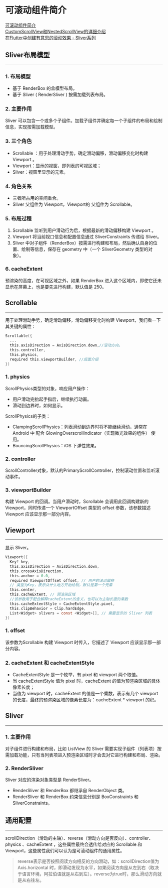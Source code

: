 # 可滚动组件简介

[可滚动组件简介](https://book.flutterchina.club/chapter6/intro.html#_6-1-%E5%8F%AF%E6%BB%9A%E5%8A%A8%E7%BB%84%E4%BB%B6%E7%AE%80%E4%BB%8B)  
[CustomScrollView和NestedScrollView的详细介绍](https://www.bilibili.com/video/BV1c7411o7Ss/?spm_id_from=333.337.search-card.all.click&vd_source=0e0265662467c6caea699dd58aec6891)  
[在Flutter中创建有意思的滚动效果 - Sliver系列](https://juejin.cn/post/6844903901720739848)

## Sliver布局模型
---

### 1. 布局模型

* 基于 RenderBox 的盒模型布局。
* 基于 Sliver ( RenderSliver ) 按需加载列表布局。

### 2. 主要作用

Sliver 可以包含一个或多个子组件。加载子组件并确定每一个子组件的布局和绘制信息，实现按需加载模型。

### 3. 三个角色

* Scrollable ：用于处理滑动手势，确定滑动偏移，滑动偏移变化时构建 Viewport 。
* Viewport：显示的视窗，即列表的可视区域；
* Sliver：视窗里显示的元素。

### 4. 角色关系

* 三者所占用的空间重合。
* Sliver 父组件为 Viewport，Viewport的 父组件为 Scrollable。

### 5. 布局过程

1. Scrollable 监听到用户滑动行为后，根据最新的滑动偏移构建 Viewport 。
2. Viewport 将当前视口信息和配置信息通过 SliverConstraints 传递给 Sliver。
3. Sliver 中对子组件（RenderBox）按需进行构建和布局，然后确认自身的位置、绘制等信息，保存在 geometry 中（一个 SliverGeometry 类型的对象）。

### 6. cacheExtent

预渲染的高度，在可视区域之外，如果 RenderBox 进入这个区域内，即使它还未显示在屏幕上，也是要先进行构建，默认值是 250。

## Scrollable
---
用于处理滑动手势，确定滑动偏移，滑动偏移变化时构建 Viewport，我们看一下其关键的属性：
```c
Scrollable({
  ...
  this.axisDirection = AxisDirection.down,//滚动方向。
  this.controller,
  this.physics,
  required this.viewportBuilder, //后面介绍
})
```

### 1. physics

ScrollPhysics类型的对象，响应用户操作：
* 用户滑动完抬起手指后，继续执行动画。
* 滑动到边界时，如何显示。

ScrollPhysics的子类：
* ClampingScrollPhysics：列表滑动到边界时将不能继续滑动，通常在Android 中 配合 GlowingOverscrollIndicator（实现微光效果的组件） 使用。
* BouncingScrollPhysics：iOS 下弹性效果。

### 2. controller

ScrollController对象，默认的PrimaryScrollController，控制滚动位置和监听滚动事件。

### 3. viewportBuilder

构建 Viewport 的回调。当用户滑动时，Scrollable 会调用此回调构建新的 Viewport，同时传递一个 ViewportOffset 类型的 offset 参数，该参数描述 Viewport 应该显示那一部分内容。

## Viewport
---
显示 Sliver。
```c
Viewport({
  Key? key,
  this.axisDirection = AxisDirection.down,
  this.crossAxisDirection,
  this.anchor = 0.0,
  required ViewportOffset offset, // 用户的滚动偏移
  // 类型为Key，表示从什么地方开始绘制，默认是第一个元素
  this.center,
  this.cacheExtent, // 预渲染区域
  //该参数用于配合解释cacheExtent的含义，也可以为主轴长度的乘数
  this.cacheExtentStyle = CacheExtentStyle.pixel, 
  this.clipBehavior = Clip.hardEdge,
  List<Widget> slivers = const <Widget>[], // 需要显示的 Sliver 列表
})
```

### 1. offset

该参数为Scrollable 构建 Viewport 时传入，它描述了 Viewport 应该显示那一部分内容。

### 2. cacheExtent 和 cacheExtentStyle

* CacheExtentStyle 是一个枚举，有 pixel 和 viewport 两个取值。
* 当 cacheExtentStyle 值为 pixel 时，cacheExtent 的值为预渲染区域的具体像素长度；
* 当值为 viewport 时，cacheExtent 的值是一个乘数，表示有几个 viewport 的长度，最终的预渲染区域的像素长度为：cacheExtent * viewport 的积。

## Sliver
---

### 1. 主要作用

对子组件进行构建和布局，比如 ListView 的 Sliver 需要实现子组件（列表项）按需加载功能，只有当列表项进入预渲染区域时才会去对它进行构建和布局、渲染。

### 2. RenderSliver

Sliver 对应的渲染对象类型是 RenderSliver。
* RenderSliver 和 RenderBox 都继承自 RenderObject 类。
* RenderSliver 和 RenderBox 约束信息分别是 BoxConstraints 和 SliverConstraints。

## 通用配置
---
scrollDirection（滑动的主轴）、reverse（滑动方向是否反向）、controller、physics 、cacheExtent ，这些属性最终会透传给对应的 Scrollable 和 Viewport，这些属性我们可以认为是可滚动组件的通用属性。

> reverse表示是否按照阅读方向相反的方向滑动，如：scrollDirection值为Axis.horizontal 时，即滑动发现为水平，如果阅读方向是从左到右（取决于语言环境，阿拉伯语就是从右到左）。reverse为true时，那么滑动方向就是从右往左。
